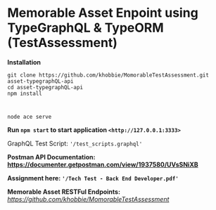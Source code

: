 # Memorable Asset Enpoint using TypeGraphQL & TypeORM (TestAssessment)


**Installation**

    git clone https://github.com/khobbie/MomorableTestAssessment.git asset-typegraphQL-api
    cd asset-typegraphQL-api
    npm install

#

    node ace serve

**Run `npm start` to start application `<http://127.0.0.1:3333>`**

GraphQL Test Script: `'/test_scripts.graphql'`

**Postman API Documentation: <https://documenter.getpostman.com/view/1937580/UVsSNiXB>**

**Assignment here: `'/Tech Test - Back End Developer.pdf'`**

**Memorable Asset RESTFul Endpoints:** *<https://github.com/khobbie/MomorableTestAssessment>*
